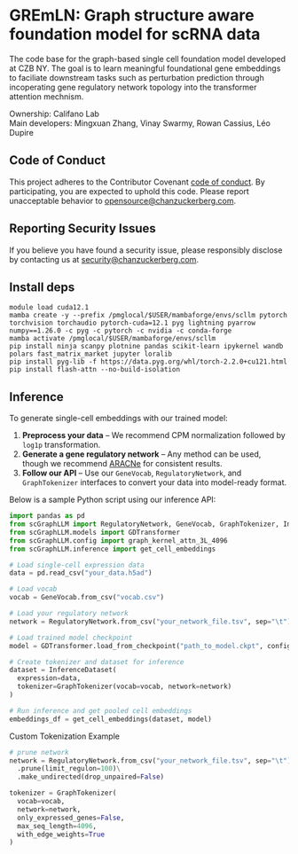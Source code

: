# GREmLN: Graph structure aware foundation model for scRNA data
The code base for the graph-based single cell foundation model developed at CZB NY. The goal is to learn meaningful foundational gene embeddings to faciliate downstream tasks such as perturbation prediction through incoperating gene regulatory network topology into the transformer attention mechnism. 

Ownership: Califano Lab \
Main developers: Mingxuan Zhang, Vinay Swarmy, Rowan Cassius, Léo Dupire

## Code of Conduct

This project adheres to the Contributor Covenant [code of conduct](https://github.com/chanzuckerberg/.github/blob/master/CODE_OF_CONDUCT.md). By participating, you are expected to uphold this code. Please report unacceptable behavior to [opensource@chanzuckerberg.com](mailto:opensource@chanzuckerberg.com).

## Reporting Security Issues

If you believe you have found a security issue, please responsibly disclose by contacting us at [security@chanzuckerberg.com](mailto:security@chanzuckerberg.com).

## Install deps
```
module load cuda12.1
mamba create -y --prefix /pmglocal/$USER/mambaforge/envs/scllm pytorch torchvision torchaudio pytorch-cuda=12.1 pyg lightning pyarrow numpy==1.26.0 -c pyg -c pytorch -c nvidia -c conda-forge
mamba activate /pmglocal/$USER/mambaforge/envs/scllm
pip install ninja scanpy plotnine pandas scikit-learn ipykernel wandb polars fast_matrix_market jupyter loralib
pip install pyg-lib -f https://data.pyg.org/whl/torch-2.2.0+cu121.html
pip install flash-attn --no-build-isolation
```


## Inference

To generate single-cell embeddings with our trained model:

1. **Preprocess your data** – We recommend CPM normalization followed by `log1p` transformation.
2. **Generate a gene regulatory network** – Any method can be used, though we recommend [ARACNe](https://califano.c2b2.columbia.edu/aracne/) for consistent results.
3. **Follow our API** – Use our `GeneVocab`, `RegulatoryNetwork`, and `GraphTokenizer` interfaces to convert your data into model-ready format.

Below is a sample Python script using our inference API:

```python
import pandas as pd
from scGraphLLM import RegulatoryNetwork, GeneVocab, GraphTokenizer, InferenceDataset
from scGraphLLM.models import GDTransformer
from scGraphLLM.config import graph_kernel_attn_3L_4096
from scGraphLLM.inference import get_cell_embeddings

# Load single-cell expression data
data = pd.read_csv("your_data.h5ad")

# Load vocab
vocab = GeneVocab.from_csv("vocab.csv")

# Load your regulatory network
network = RegulatoryNetwork.from_csv("your_network_file.tsv", sep="\t")

# Load trained model checkpoint
model = GDTransformer.load_from_checkpoint("path_to_model.ckpt", config=graph_kernel_attn_3L_4096)

# Create tokenizer and dataset for inference
dataset = InferenceDataset(
  expression=data,
  tokenizer=GraphTokenizer(vocab=vocab, network=network) 
)

# Run inference and get pooled cell embeddings
embeddings_df = get_cell_embeddings(dataset, model)

```

Custom Tokenization Example

```python
# prune network
network = RegulatoryNetwork.from_csv("your_network_file.tsv", sep="\t")\
  .prune(limit_regulon=100)\
  .make_undirected(drop_unpaired=False)

tokenizer = GraphTokenizer(
  vocab=vocab,
  network=network,
  only_expressed_genes=False, 
  max_seq_length=4096,
  with_edge_weights=True
)

```

